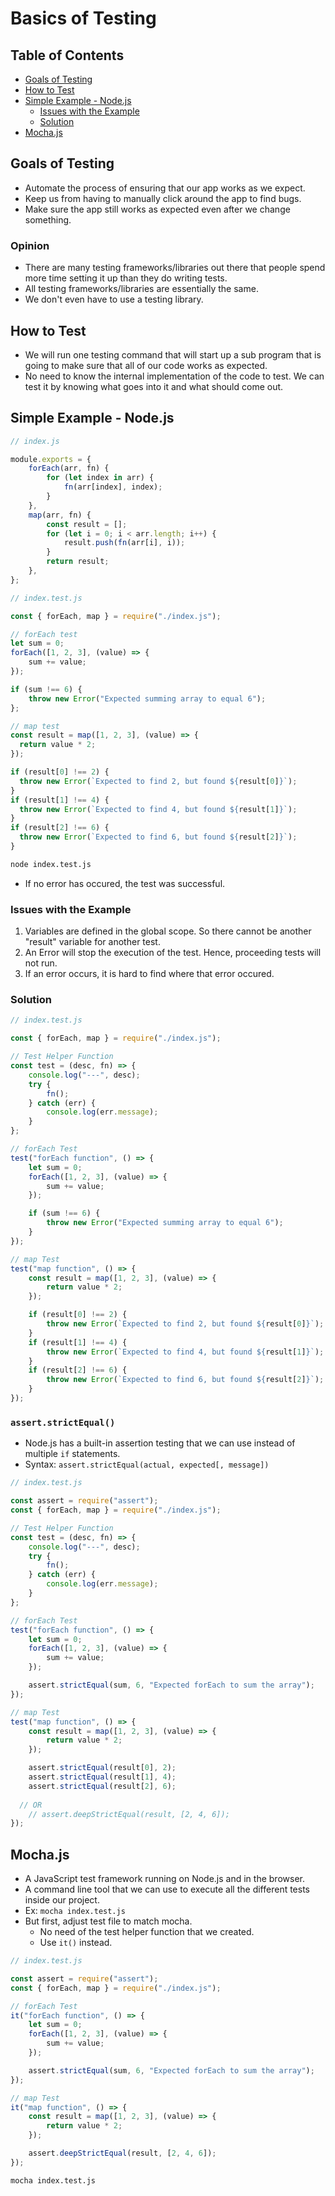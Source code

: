 # Basics of Testing

## Table of Contents
- [Goals of Testing](#goals-of-testing)
- [How to Test](#how-to-test)
- [Simple Example - Node.js](#simple-example---nodejs)
  - [Issues with the Example](#issues-with-the-example)
  - [Solution](#solution)
- [Mocha.js](#mochajs)

## Goals of Testing
- Automate the process of ensuring that our app works as we expect.
- Keep us from having to manually click around the app to find bugs.
- Make sure the app still works as expected even after we change something.
### Opinion
- There are many testing frameworks/libraries out there that people spend more time setting it up than they do writing tests.
- All testing frameworks/libraries are essentially the same.
- We don't even have to use a testing library.

## How to Test
- We will run one testing command that will start up a sub program that is going to make sure that all of our code works as expected.
- No need to know the internal implementation of the code to test. We can test it by knowing what goes into it and what should come out.

## Simple Example - Node.js
```js
// index.js

module.exports = {
	forEach(arr, fn) {
		for (let index in arr) {
			fn(arr[index], index);
		}
	},
	map(arr, fn) {
		const result = [];
		for (let i = 0; i < arr.length; i++) {
			result.push(fn(arr[i], i));
		}
		return result;
	},
};
```
```js
// index.test.js

const { forEach, map } = require("./index.js");

// forEach test
let sum = 0;
forEach([1, 2, 3], (value) => {
	sum += value;
});

if (sum !== 6) {
	throw new Error("Expected summing array to equal 6");
};

// map test
const result = map([1, 2, 3], (value) => {
  return value * 2;
});

if (result[0] !== 2) {
  throw new Error(`Expected to find 2, but found ${result[0]}`);
}
if (result[1] !== 4) {
  throw new Error(`Expected to find 4, but found ${result[1]}`);
}
if (result[2] !== 6) {
  throw new Error(`Expected to find 6, but found ${result[2]}`);
}
```
```zsh
node index.test.js
```
- If no error has occured, the test was successful.
### Issues with the Example
1) Variables are defined in the global scope. So there cannot be another "result" variable for another test.
2) An Error will stop the execution of the test. Hence, proceeding tests will not run.
3) If an error occurs, it is hard to find where that error occured.
### Solution
```js
// index.test.js

const { forEach, map } = require("./index.js");

// Test Helper Function
const test = (desc, fn) => {
	console.log("---", desc);
	try {
		fn();
	} catch (err) {
		console.log(err.message);
	}
};

// forEach Test
test("forEach function", () => {
	let sum = 0;
	forEach([1, 2, 3], (value) => {
		sum += value;
	});

	if (sum !== 6) {
		throw new Error("Expected summing array to equal 6");
	}
});

// map Test
test("map function", () => {
	const result = map([1, 2, 3], (value) => {
		return value * 2;
	});

	if (result[0] !== 2) {
		throw new Error(`Expected to find 2, but found ${result[0]}`);
	}
	if (result[1] !== 4) {
		throw new Error(`Expected to find 4, but found ${result[1]}`);
	}
	if (result[2] !== 6) {
		throw new Error(`Expected to find 6, but found ${result[2]}`);
	}
});
```
### `assert.strictEqual()`
- Node.js has a built-in assertion testing that we can use instead of multiple `if` statements.
- Syntax: `assert.strictEqual(actual, expected[, message])`
```js
// index.test.js

const assert = require("assert");
const { forEach, map } = require("./index.js");

// Test Helper Function
const test = (desc, fn) => {
	console.log("---", desc);
	try {
		fn();
	} catch (err) {
		console.log(err.message);
	}
};

// forEach Test
test("forEach function", () => {
	let sum = 0;
	forEach([1, 2, 3], (value) => {
		sum += value;
	});

	assert.strictEqual(sum, 6, "Expected forEach to sum the array");
});

// map Test
test("map function", () => {
	const result = map([1, 2, 3], (value) => {
		return value * 2;
	});

	assert.strictEqual(result[0], 2);
	assert.strictEqual(result[1], 4);
	assert.strictEqual(result[2], 6);
  
  // OR
	// assert.deepStrictEqual(result, [2, 4, 6]);
});
```

## Mocha.js
- A JavaScript test framework running on Node.js and in the browser.
- A command line tool that we can use to execute all the different tests inside our project.
- Ex: `mocha index.test.js`
- But first, adjust test file to match mocha.
  - No need of the test helper function that we created.
  - Use `it()` instead.
```js
// index.test.js

const assert = require("assert");
const { forEach, map } = require("./index.js");

// forEach Test
it("forEach function", () => {
	let sum = 0;
	forEach([1, 2, 3], (value) => {
		sum += value;
	});

	assert.strictEqual(sum, 6, "Expected forEach to sum the array");
});

// map Test
it("map function", () => {
	const result = map([1, 2, 3], (value) => {
		return value * 2;
	});

	assert.deepStrictEqual(result, [2, 4, 6]);
});
```
```zsh
mocha index.test.js
```
